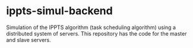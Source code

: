 # ippts-simul-backend
Simulation of the IPPTS algorithm (task scheduling algorithm) using a distributed system of servers. This repository has the code for the master and slave servers.
